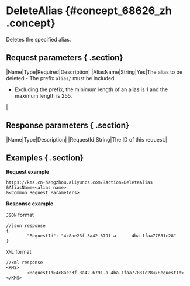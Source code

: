 # DeleteAlias {#concept_68626_zh .concept}

Deletes the specified alias.

## Request parameters { .section}

|Name|Type|Required|Description|
|AliasName|String|Yes|The alias to be deleted.-   The prefix `alias/` must be included.
-   Excluding the prefix, the minimum length of an alias is 1 and the maximum length is 255.

|

## Response parameters { .section}

|Name|Type|Description|
|RequestId|String|The ID of this request.|

## Examples { .section}

**Request example**

```
https://kms.cn-hangzhou.aliyuncs.com/?Action=DeleteAlias
&AliasName=<alias name>
&<Common Request Parameters>

```

**Response example**

 `JSON` format

```
//json response
{
        "RequestId": "4c8ae23f-3a42-6791-a      4ba-1faa77831c28"
}

```

 `XML` format

```
//xml response
<KMS>
        <RequestId>4c8ae23f-3a42-6791-a 4ba-1faa77831c28</RequestId>
</KMS>

```


